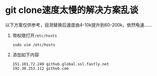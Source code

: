 # git clone速度太慢的解决方案乱谈

以下方案仅供参考，目测替换后速度由4-10k提升到60-200k，依然龟速……

1. 带权限打开`/etc/hosts`
    ~~~
    sudo vim /etc/hosts
    ~~~
2. 添加如下内容
    ~~~
    151.101.72.249 github.global.ssl.fastly.net  
    192.30.253.112 github.com
    ~~~
